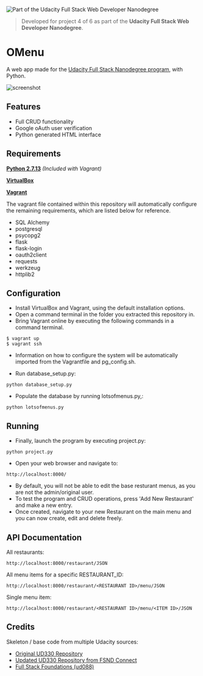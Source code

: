 ![Part of the Udacity Full Stack Web Developer Nanodegree](https://img.shields.io/badge/Udacity-Full%20Stack%20Web%20Developer%20Nanodegree-blue.svg)
> Developed for project 4 of 6 as part of the **Udacity Full Stack Web Developer Nanodegree**.

# OMenu

A web app made for the [Udacity Full Stack Nanodegree program](https://www.udacity.com/uconnect/intensive/full-stack-web-developer-nanodegree), with Python. 

![screenshot](http://i.imgur.com/qmrrOPj.png)

## Features

 - Full CRUD functionality
 - Google oAuth user verification
 - Python generated HTML interface

## Requirements
**[Python 2.7.13](https://www.python.org/downloads/)** *(Included with Vagrant)*

**[VirtualBox](https://www.virtualbox.org/)**

**[Vagrant](https://www.vagrantup.com/)**

The vagrant file contained within this repository will automatically configure the remaining requirements, which are listed below for reference. 

- SQL Alchemy
- postgresql
- psycopg2
- flask
- flask-login
- oauth2client
- requests
- werkzeug
- httplib2

## Configuration

- Install VirtualBox and Vagrant, using the default installation options.
- Open a command terminal in the folder you extracted this repository in.
- Bring Vagrant online by executing the following commands in a command terminal. 

```
$ vagrant up
$ vagrant ssh
```
- Information on how to configure the system will be automatically imported from the Vagrantfile and pg_config.sh.

- Run database_setup.py:
```
python database_setup.py
```

- Populate the database by running lotsofmenus.py,:
```
python lotsofmenus.py
```

## Running

 - Finally, launch the program by executing project.py:
```
python project.py
```
 - Open your web browser and navigate to:
```
http://localhost:8000/
```
 

 - By default, you will not be able to edit the base resturant menus, as you are not the admin/original user.
 - To test the program and CRUD operations, press 'Add New Restaurant' and make a new entry.
 - Once created, navigate to your new Restaurant on the main menu and you can now create, edit and delete freely.

## API Documentation

All restaurants:

```
http://localhost:8000/restaurant/JSON
```

All menu items for a specific RESTAURANT_ID:

```
http://localhost:8000/restaurant/<RESTAURANT ID>/menu/JSON
```

Single menu item:

```
http://localhost:8000/restaurant/<RESTAURANT ID>/menu/<ITEM ID>/JSON
```
## Credits

Skeleton / base code from multiple Udacity sources:
  - [Original UD330 Repository](https://github.com/udacity/ud330)
  - [Updated UD330 Repository from FSND Connect](https://github.com/NoMan2000/ud330)
  - [Full Stack Foundations (ud088)](https://github.com/udacity/Full-Stack-Foundations)
